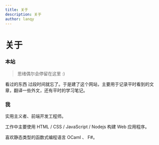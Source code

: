 ```yaml
---
title: 关于
description: 关于
author: lanqy
---
```

# 关于

### 本站

> 思绪偶尔会停留在这里  :)

看过的东西 过段时间就忘了。于是建了这个网站，主要用于记录平时看到的文章，翻译一些外文，还有平时的学习笔记。

### 我

实用主义者、前端开发工程师。

工作中主要使用 HTML / CSS / JavaScript / Nodejs 构建 Web 应用程序。

喜欢静态类型的函数式编程语言 OCaml 、 F#。
